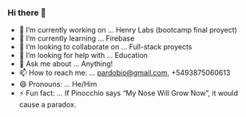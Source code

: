 ### Hi there 👋

- 🔭 I’m currently working on ... Henry Labs (bootcamp final proyect)
- 🌱 I’m currently learning ... Firebase
- 👯 I’m looking to collaborate on ... Full-stack proyects
- 🤔 I’m looking for help with ... Education 
- 💬 Ask me about ... Anything!
- 📫 How to reach me: ... pardobio@gmail.com, +5493875060613
- 😄 Pronouns: ... He/Him
- ⚡ Fun fact: ... If Pinocchio says “My Nose Will Grow Now”, it would cause a paradox.
